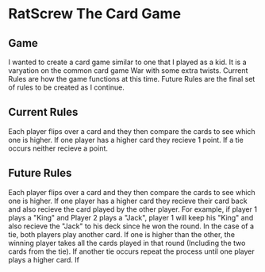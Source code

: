 RatScrew The Card Game
====================================

## Game

I wanted to create a card game similar to one that I played as a kid. It is a varyation on the common card game War with some extra twists. Current Rules are how the game functions at this time. Future Rules are the final set of rules to be created as I continue.

## Current Rules

Each player flips over a card and they then compare the cards to see which one is higher. If one player has a higher card they recieve 1 point. If a tie occurs neither recieve a point. 

## Future Rules

Each player flips over a card and they then compare the cards to see which one is higher. If one player has a higher card they recieve their card back and also recieve the card played by the other player. For example, if player 1 plays a "King" and Player 2 plays a "Jack", player 1 will keep his "King" and also recieve the "Jack" to his deck since he won the round. In the case of a tie, both players play another card. If one is higher than the other, the winning player takes all the cards played in that round (Including the two cards from the tie). If another tie occurs repeat the process until one player plays a higher card. If 

